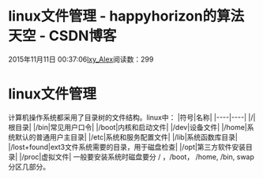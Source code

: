 # linux文件管理 - happyhorizon的算法天空 - CSDN博客
2015年11月11日 00:37:06[lxy_Alex](https://me.csdn.net/happyhorizion)阅读数：299
# linux文件管理
计算机操作系统都采用了目录树的文件结构。linux中：
|符号|名称|
|----|----|
|/|根目录|
|/bin|常见用户口令|
|/boot|内核和启动文件|
|/dev|设备文件|
|/home|系统默认的普通用户主目录|
|/etc|系统和服务配置文件|
|/lib|系统函数库目录|
|/lost+found|ext3文件系统需要的目录，用于磁盘检查|
|/opt|第三方软件安装目录|
|/proc|虚拟文件|
一般要安装系统时磁盘要分 / ，/boot， /home, /bin, swap分区几部分。
